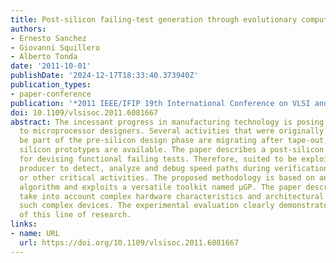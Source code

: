 ```yaml
---
title: Post-silicon failing-test generation through evolutionary computation
authors:
- Ernesto Sanchez
- Giovanni Squillero
- Alberto Tonda
date: '2011-10-01'
publishDate: '2024-12-17T18:33:40.373940Z'
publication_types:
- paper-conference
publication: '*2011 IEEE/IFIP 19th International Conference on VLSI and System-on-Chip*'
doi: 10.1109/vlsisoc.2011.6081667
abstract: The incessant progress in manufacturing technology is posing new challenges
  to microprocessor designers. Several activities that were originally supposed to
  be part of the pre-silicon design phase are migrating after tape-out, when the first
  silicon prototypes are available. The paper describes a post-silicon methodology
  for devising functional failing tests. Therefore, suited to be exploited by microprocessor
  producer to detect, analyze and debug speed paths during verification, speed-stepping,
  or other critical activities. The proposed methodology is based on an evolutionary
  algorithm and exploits a versatile toolkit named μGP. The paper describes how to
  take into account complex hardware characteristics and architectural details of
  such complex devices. The experimental evaluation clearly demonstrates the potential
  of this line of research.
links:
- name: URL
  url: https://doi.org/10.1109/vlsisoc.2011.6081667
---
```

